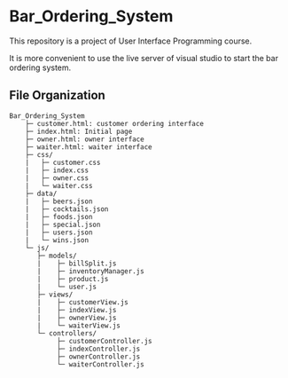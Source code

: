 # Bar_Ordering_System
This repository is a project of User Interface Programming course.

It is more convenient to use the live server of visual studio to start the bar ordering system.

## File Organization
```
Bar_Ordering_System
    ├─ customer.html: customer ordering interface
    ├─ index.html: Initial page
    ├─ owner.html: owner interface
    ├─ waiter.html: waiter interface
    ├─ css/
    |   ├─ customer.css
    |   ├─ index.css
    |   ├─ owner.css
    |   └─ waiter.css
    ├─ data/
    |   ├─ beers.json
    |   ├─ cocktails.json
    |   ├─ foods.json
    |   ├─ special.json
    |   ├─ users.json
    |   └─ wins.json
    └─ js/
       ├─ models/
       |    ├─ billSplit.js
       |    ├─ inventoryManager.js
       |    ├─ product.js
       |    └─ user.js
       ├─ views/
       |    ├─ customerView.js
       |    ├─ indexView.js
       |    ├─ ownerView.js
       |    └─ waiterView.js
       └─ controllers/
            ├─ customerController.js
            ├─ indexController.js
            ├─ ownerController.js
            └─ waiterController.js

```

